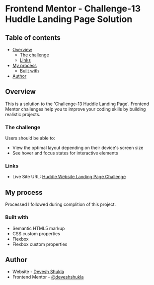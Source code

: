 # Frontend Mentor - Challenge-13 Huddle Landing Page Solution 

## Table of contents

- [Overview](#overview)
  - [The challenge](#the-challenge)
  - [Links](#links)
- [My process](#my-process)
  - [Built with](#built-with)
- [Author](#author)

## Overview

This is a solution to the 'Challenge-13 Huddle Landing Page'. Frontend Mentor challenges help you to improve your coding skills by building realistic projects.

### The challenge

Users should be able to:

- View the optimal layout depending on their device's screen size
- See hover and focus states for interactive elements

### Links

- Live Site URL: [Huddle Website Landing Page Challenge](https://deveshshukla.github.io/frontendmentor-challenges/Challenge-13%20Huddle%20Landing%20Page)

## My process

Processed I followed during complition of this project. 

### Built with

- Semantic HTML5 markup
- CSS custom properties
- Flexbox
- Flexbox custom properties

## Author

- Website - [Devesh Shukla](#)
- Frontend Mentor - [@deveshshukla](https://www.frontendmentor.io/profile/deveshshukla)
